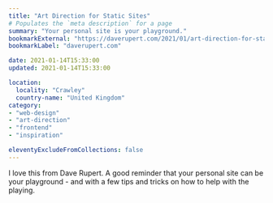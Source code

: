 ```yaml
---
title: "Art Direction for Static Sites"
# Populates the `meta description` for a page
summary: "Your personal site is your playground."
bookmarkExternal: "https://daverupert.com/2021/01/art-direction-for-static-sites/"
bookmarkLabel: "daverupert.com"

date: 2021-01-14T15:33:00
updated: 2021-01-14T15:33:00

location:
  locality: "Crawley"
  country-name: "United Kingdom"
category:
- "web-design"
- "art-direction"
- "frontend"
- "inspiration"

eleventyExcludeFromCollections: false
---
```


I love this from Dave Rupert. A good reminder that your personal site can be your playground - and with a few tips and tricks on how to help with the playing.




